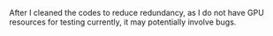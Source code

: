 After I cleaned the codes to reduce redundancy, as I do not have GPU resources for testing currently, it may potentially involve bugs.
